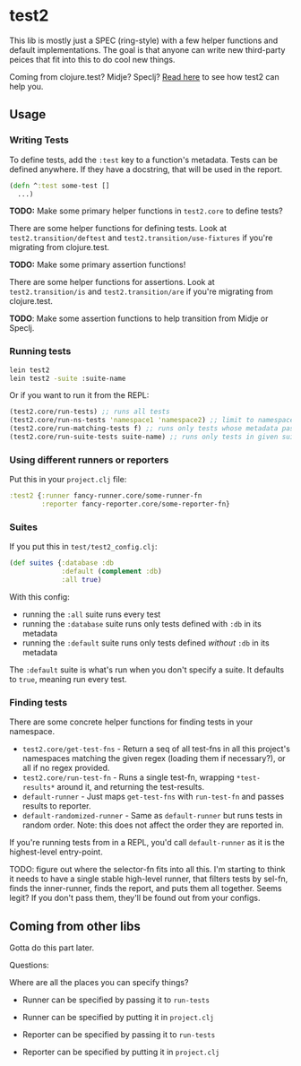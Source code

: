 # test2

This lib is mostly just a SPEC (ring-style) with a few helper functions and default implementations. The goal is that anyone can write new third-party peices that fit into this to do cool new things.

Coming from clojure.test? Midje? Speclj? [Read here](#coming-from-other-libs) to see how test2 can help you.

## Usage

### Writing Tests

To define tests, add the `:test` key to a function's metadata. Tests can be defined anywhere. If they have a docstring, that will be used in the report.

```clojure
(defn ^:test some-test []
  ...)
```

**TODO:** Make some primary helper functions in `test2.core` to define tests?

There are some helper functions for defining tests. Look at `test2.transition/deftest` and `test2.transition/use-fixtures` if you're migrating from clojure.test.

**TODO:** Make some primary assertion functions!

There are some helper functions for assertions. Look at `test2.transition/is` and `test2.transition/are` if you're migrating from clojure.test.

**TODO**: Make some assertion functions to help transition from Midje or Speclj.

### Running tests

```bash
lein test2
lein test2 -suite :suite-name
```

Or if you want to run it from the REPL:

```clojure
(test2.core/run-tests) ;; runs all tests
(test2.core/run-ns-tests 'namespace1 'namespace2) ;; limit to namespaces
(test2.core/run-matching-tests f) ;; runs only tests whose metadata passes (f)
(test2.core/run-suite-tests suite-name) ;; runs only tests in given suite
```

### Using different runners or reporters

Put this in your `project.clj` file:

```clojure
:test2 {:runner fancy-runner.core/some-runner-fn
        :reporter fancy-reporter.core/some-reporter-fn}
```

### Suites

If you put this in `test/test2_config.clj`:

```clojure
(def suites {:database :db
             :default (complement :db)
             :all true)
```

With this config:

- running the `:all` suite runs every test
- running the `:database` suite runs only tests defined with `:db` in its metadata
- running the `:default` suite runs only tests defined *without* `:db` in its metadata

The `:default` suite is what's run when you don't specify a suite. It defaults to `true`, meaning run every test.









### Finding tests

There are some concrete helper functions for finding tests in your namespace.

* `test2.core/get-test-fns` - Return a seq of all test-fns in all this project's namespaces matching the given regex (loading them if necessary?), or all if no regex provided.
* `test2.core/run-test-fn` - Runs a single test-fn, wrapping `*test-results*` around it, and returning the test-results.
* `default-runner` - Just maps `get-test-fns` with `run-test-fn` and passes results to reporter.
* `default-randomized-runner` - Same as `default-runner` but runs tests in random order. Note: this does not affect the order they are reported in.

If you're running tests from in a REPL, you'd call `default-runner` as it is the highest-level entry-point.

TODO: figure out where the selector-fn fits into all this. I'm starting to think it needs to have a single stable high-level runner, that filters tests by sel-fn, finds the inner-runner, finds the report, and puts them all together. Seems legit? If you don't pass them, they'll be found out from your configs.









## Coming from other libs

Gotta do this part later.






Questions:

Where are all the places you can specify things?

- Runner can be specified by passing it to `run-tests`
- Runner can be specified by putting it in `project.clj`

- Reporter can be specified by passing it to `run-tests`
- Reporter can be specified by putting it in `project.clj`
